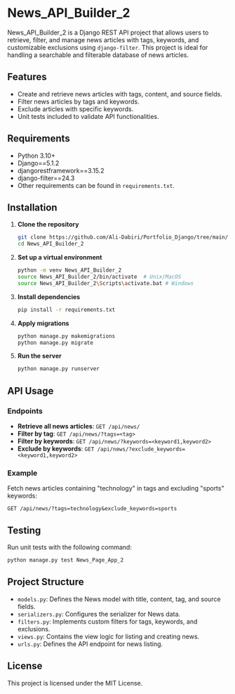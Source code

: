 
# News_API_Builder_2

News_API_Builder_2 is a Django REST API project that allows users to retrieve, filter, and manage news articles with tags, keywords, and customizable exclusions using `django-filter`. This project is ideal for handling a searchable and filterable database of news articles.

## Features
- Create and retrieve news articles with tags, content, and source fields.
- Filter news articles by tags and keywords.
- Exclude articles with specific keywords.
- Unit tests included to validate API functionalities.

## Requirements
- Python 3.10+
- Django==5.1.2
- djangorestframework==3.15.2
- django-filter==24.3
- Other requirements can be found in `requirements.txt`.

## Installation

1. **Clone the repository**
    ```bash
    git clone https://github.com/Ali-Dabiri/Portfolio_Django/tree/main/News_Pipeline/News_API_Builder_2
    cd News_API_Builder_2
    ```

2. **Set up a virtual environment**
    ```bash
    python -m venv News_API_Builder_2
    source News_API_Builder_2/bin/activate  # Unix/MacOS
    source News_API_Builder_2\Scripts\activate.bat # Windows
    ```

3. **Install dependencies**
    ```bash
    pip install -r requirements.txt
    ```

4. **Apply migrations**
    ```bash
    python manage.py makemigrations
    python manage.py migrate
    ```

5. **Run the server**
    ```bash
    python manage.py runserver
    ```

## API Usage

### Endpoints
- **Retrieve all news articles**: `GET /api/news/`
- **Filter by tag**: `GET /api/news/?tags=<tag>`
- **Filter by keywords**: `GET /api/news/?keywords=<keyword1,keyword2>`
- **Exclude by keywords**: `GET /api/news/?exclude_keywords=<keyword1,keyword2>`

### Example
Fetch news articles containing "technology" in tags and excluding "sports" keywords:
```
GET /api/news/?tags=technology&exclude_keywords=sports
```

## Testing

Run unit tests with the following command:
```bash
python manage.py test News_Page_App_2
```

## Project Structure
- `models.py`: Defines the News model with title, content, tag, and source fields.
- `serializers.py`: Configures the serializer for News data.
- `filters.py`: Implements custom filters for tags, keywords, and exclusions.
- `views.py`: Contains the view logic for listing and creating news.
- `urls.py`: Defines the API endpoint for news listing.

## License
This project is licensed under the MIT License.
